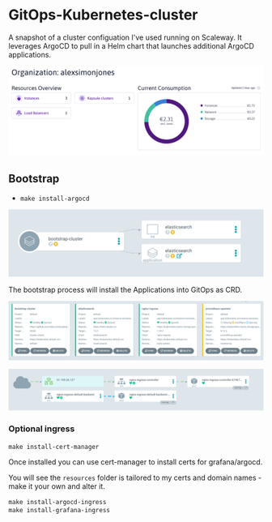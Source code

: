 # GitOps-Kubernetes-cluster

A snapshot of a cluster configuation I've used running on Scaleway.
It leverages ArgoCD to pull in a Helm chart that launches additional ArgoCD applications.

![](images/scaleway.png)


## Bootstrap

- `make install-argocd`

![](images/1.png)

The bootstrap process will install the Applications into GitOps as CRD.

![](images/2.png)

![](images/3.png)

### Optional ingress


`make install-cert-manager`

Once installed you can use cert-manager to install certs for grafana/argocd.

You will see the `resources` folder is tailored to my certs and domain names - make it your own and alter it.

```
make install-argocd-ingress
make install-grafana-ingress
```
